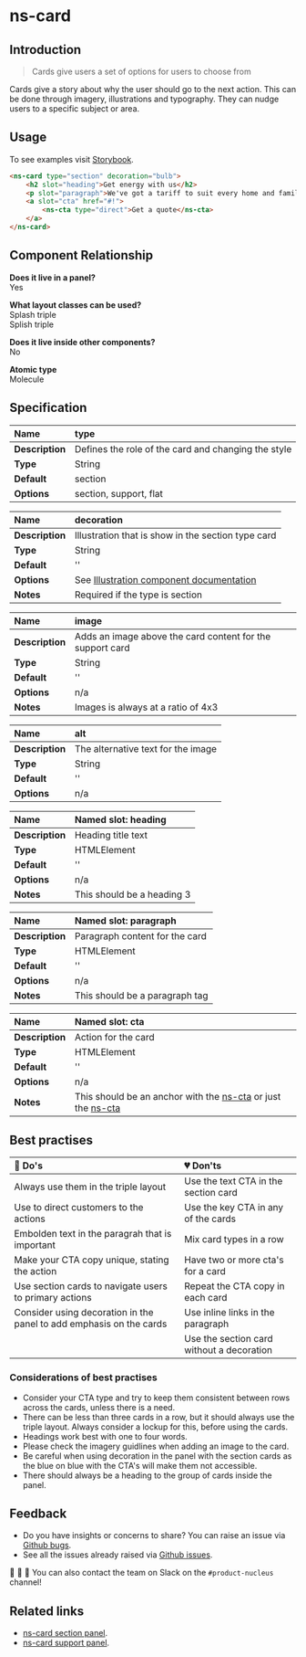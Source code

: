 # ns-card

## Introduction

> Cards give users a set of options for users to choose from

Cards give a story about why the user should go to the next action. This can be done through imagery, illustrations and typography. They can nudge users to a specific subject or area.

## Usage

To see examples visit [Storybook](https://nucleus.bgdigital.xyz/demo/index.html?path=/story/ns-card--section).

```html
<ns-card type="section" decoration="bulb">
    <h2 slot="heading">Get energy with us</h2>
    <p slot="paragraph">We've got a tariff to suit every home and family.</p>
    <a slot="cta" href="#!">
        <ns-cta type="direct">Get a quote</ns-cta>
    </a>
</ns-card>
```

## Component Relationship

**Does it live in a panel?**  
Yes

**What layout classes can be used?**  
Splash triple  
Splish triple

**Does it live inside other components?**  
No

**Atomic type**  
Molecule

## Specification

| **Name** | type |
| :--- | :--- |
| **Description** | Defines the role of the card and changing the style |
| **Type** | String |
| **Default** | section |
| **Options** | section, support, flat |

| **Name** | decoration |
| :--- | :--- |
| **Description** | Illustration that is show in the section type card |
| **Type** | String |
| **Default** | '' |
| **Options** | See [Illustration component documentation](https://docs.britishgas.design/component/ns-illustration) |
| **Notes** | Required if the type is section |

| **Name** | image |
| :--- | :--- |
| **Description** | Adds an image above the card content for the support card |
| **Type** | String |
| **Default** | '' |
| **Options** | n/a |
| **Notes** | Images is always at a ratio of 4x3 |

| **Name** | alt |
| :--- | :--- |
| **Description** | The alternative text for the image |
| **Type** | String |
| **Default** | '' |
| **Options** | n/a |

| **Name** | Named slot: heading |
| :--- | :--- |
| **Description** | Heading title text |
| **Type** | HTMLElement |
| **Default** | '' |
| **Options** | n/a |
| **Notes** | This should be a heading 3 |

| **Name** | Named slot: paragraph |
| :--- | :--- |
| **Description** | Paragraph content for the card |
| **Type** | HTMLElement |
| **Default** | '' |
| **Options** | n/a |
| **Notes** | This should be a paragraph tag |

| **Name** | Named slot: cta |
| :--- | :--- |
| **Description** | Action for the card |
| **Type** | HTMLElement |
| **Default** | '' |
| **Options** | n/a |
| **Notes** | This should be an anchor with the [ns-cta](https://britishgas.design/components/ns-cta) or just the [ns-cta](https://britishgas.design/components/ns-cta) |

## Best practises

| 💚 Do's | 💔 Don'ts |
| :--- | :--- |
| Always use them in the triple layout | Use the text CTA in the section card |
| Use to direct customers to the actions | Use the key CTA in any of the cards |
| Embolden text in the paragrah that is important | Mix card types in a row |
| Make your CTA copy unique, stating the action | Have two or more cta's for a card |
| Use section cards to navigate users to primary actions | Repeat the CTA copy in each card |
| Consider using decoration in the panel to add emphasis on the cards | Use inline links in the paragraph |
| | Use the section card without a decoration |

### Considerations of best practises

* Consider your CTA type and try to keep them consistent between rows across the cards, unless there is a need.
* There can be less than three cards in a row, but it should always use the triple layout. Always consider a lockup for this, before using the cards.
* Headings work best with one to four words.
* Please check the imagery guidlines when adding an image to the card.
* Be careful when using decoration in the panel with the section cards as the blue on blue with the CTA's will make them not accessible.
* There should always be a heading to the group of cards inside the panel.

## Feedback

* Do you have insights or concerns to share? You can raise an issue via [Github bugs](https://github.com/ConnectedHomes/nucleus/issues/new?assignees=&labels=Bug&template=a--bug-report.md&title=[bug]%20[ns-card]).
* See all the issues already raised via [Github issues](https://github.com/connectedHomes/nucleus/issues?utf8=%E2%9C%93&q=is%3Aopen+is%3Aissue+label%3ABug+[ns-card]).

💩 🎉 🦄 You can also contact the team on Slack on the `#product-nucleus` channel!

## Related links

* [ns-card section panel](https://nucleus.bgdigital.xyz/demo/index.html?path=/story/playground-panels--section-cards).
* [ns-card support panel](https://nucleus.bgdigital.xyz/demo/index.html?path=/story/playground-panels--support-image-cards).
